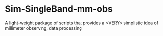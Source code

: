 # Sim-SingleBand-mm-obs
A light-weight package of scripts that provides a &lt;VERY> simplistic idea of millimeter observing, data processing
